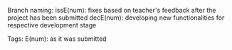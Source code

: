 Branch naming:
    issE(num): fixes based on teacher's feedback after the project has been submitted
    decE(num): developing new functionalities for respective development stage


Tags:
    E(num): as it was submitted
